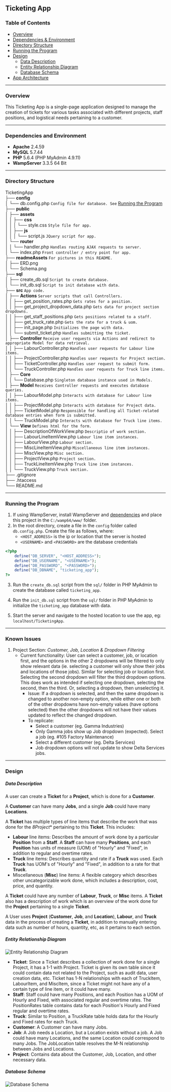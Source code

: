 ## Ticketing App

### Table of Contents
- [Overview](#overview)
- [Dependencies & Environment](#dependencies-and-environment)
- [Directory Structure](#directory-structure)
- [Running the Program](#running-the-program)
- [Design](#design)
    - [Data Description](#data-description)
    - [Entity Relationship Diagram](#entity-relationship-diagram)
    - [Database Schema](#database-schema) 
- [App Architecture](#app-architecture)

---

### Overview
This Ticketing App is a single-page application designed to manage the creation of tickets for various tasks associated with different projects, staff positions, and logistical needs pertaining to a customer.

---

### Dependencies and Environment
- **Apache** 2.4.59
- **MySQL** 5.7.44
- **PHP** 5.6.4 (PHP MyAdmin 4.9.11)
- **WampServer** 3.3.5 64 Bit

---

### Directory Structure

TicketingApp\
├── **config**\
│   └── db.config.php `Config file for database. See` [Running the Program](#running-the-program)\
├── **public**\
│   ├── **assets**\
│   │   ├── **css**\
│   │   │   └── style.css `Style file for app.`\
│   │   ├── **js**\
│   │   │   └── script.js `JQuery script for app.`\
│   └── **router**\
│   │   └── handler.php `Handles routing AJAX requests to server.`\
│   └── index.php `Front controller / entry point for app.`\
├── **readmeAssets** `For pictures in this README.`\
│   ├── ERD.png\
│   └── Schema.png\
├── **sql**\
│   ├── create_db.sql `Script to create database.`\
│   └── init_db.sql `Script to init database with data.`\
├── **src** `App code.`\
│   ├── **Actions** `Server scripts that call Controllers.`\
│   │   ├── get_position_rates.php `Gets rates for a position.`\
│   │   ├── get_project_dropdown_data.php `Gets data for project section dropdowns.`\
│   │   ├── get_staff_positions.php `Gets positions related to a staff.`\
│   │   ├── get_truck_rate.php `Gets the rate for a truck & uom.`\
│   │   ├── init_page.php `Initializes the page with data.`\
│   │   └── submit_ticket.php `Handles submitting the ticket.`\
│   ├── **Controller** `Receive user requests via Actions and redirect to appropriate Model for data retrieval.`\
│   │   ├── LabourController.php `Handles user requests for Labour line items.`\
│   │   ├── ProjectController.php `Handles user requests for Project section.`\
│   │   ├── TicketController.php `Handles user request to submit form.`\
│   │   └── TruckController.php `Handles user requests for Truck line items.`\
│   ├── **Core** \
│   │   └── Database.php `Singleton database instance used in Models.`\
│   ├── **Model** `Receives Controller requests and executes database queries.`\
│   │   ├── LabourModel.php `Interacts with database for Labour line items.`\
│   │   ├── ProjectModel.php `Interacts with database for Project data.`\
│   │   ├── TicketModel.php `Responsible for handling all Ticket-related database entries when form is submitted.`\
│   │   └── TruckModel.php `Interacts with database for Truck line items.`\
│   └── **View** `Defines html for the form.`\
│   │   ├── DescriptionOfWorkView.php `Descriptio of work section.`\
│   │   ├── LabourLineItemView.php `Labour line item instances.`\
│   │   ├── LabourView.php `Labour section.`\
│   │   ├── MiscLineItemView.php `Miscellaneous line item instances.`\
│   │   ├── MiscView.php `Misc section.`\
│   │   ├── ProjectView.php `Project section.`\
│   │   ├── TruckLineItemView.php `Truck line item instances.`\
│   │   └── TruckView.php `Truck section.`\
├── .gitignore\
├── .htaccess\
└── README.md

---

### Running the Program
1. If using WampServer, install WampServer and [dependencies](#dependencies-and-environment) and place this project in the `C:/wamp64/www/` folder.
2. In the root directory, create a file in the `config` folder called `db.config.php`. Create the file as follows, where: 
    - `<HOST_ADDRESS>` is the ip or location that the server is hosted 
    - `<USERNAME>` and `<PASSWORD>` are the database credentials
```php
<?php 
    define("DB_SERVER", "<HOST_ADDRESS>");
    define("DB_USERNAME", "<USERNAME>");
    define("DB_PASSWORD", "<PASSWORD>");
    define("DB_DBNAME", "ticketing_app");
?>
```

3. Run the `create_db.sql` script from the `sql/` folder in PHP MyAdmin to create the database called `ticketing_app`.

4. Run the `init_db.sql` script from the `sql/` folder in PHP MyAdmin to initialize the `ticketing_app` database with data. 

5. Start the server and navigate to the hosted location to use the app, eg: `localhost/TicketingApp`.

---

### Known Issues

1. Project Section: *Customer, Job, Location & Dropdown Filtering*
    - Current functionality: User can select a customer, job, or location first, and the options in the other 2 dropdowns will be filtered to only show relevant data (ie. selecting a customer will only show their jobs and locations of those jobs). Similar for selecting job or location first. Selecting the second dropdown will filter the third dropdown options. This does work as intended if selecting one dropdown, selecting the second, then the third. Or, selecting a dropdown, then unselecting it.
        - Issue: If a dropdown is selected, and then the same dropdown is changed to another non-empty option, while either one or both of the other dropdowns have non-empty values (have options selected) then the other dropdowns will not have their values updated to reflect the changed dropdown.
        - To replicate:
            - Select a customer (eg. Gamma Industries)
            - Only Gamma jobs show up Job dropdown (expected). Select a job (eg. #105 Factory Maintenance)
            - Select a different customer (eg. Delta Services)
            - Job dropdown options will not update to show Delta Services jobs.


---

### Design

##### Data Description
A user can create a **Ticket** for a **Project**, which is done for a **Customer**.

A **Customer** can have many **Jobs**, and a single **Job** could have many **Locations**.

A **Ticket** has multiple types of line items that describe the work that was done for the *8Project** pertaining to this **Ticket**. This includes:
- **Labour** line items: Describes the amount of work done by a particular **Position** from a **Staff**. A **Staff** can have many **Positions**, and each **Position** has units of measure (UOM) of "Hourly" and "Fixed", in addition to regular and overtime rates. 
- **Truck** line items: Describes quantity and rate if a **Truck** was used. Each **Truck** has UOM's of "Hourly" and "Fixed", in addition to a rate for that **Truck**.
- Miscellaneous (**Misc**) line items: A flexible category which describes other uncategorizable work done, which includes a description, cost, price, and quantity.

A **Ticket** could have any number of **Labour**, **Truck**, or **Misc** items. A **Ticket** also has a description of work which is an overview of the work done for the **Project** pertaining to a single **Ticket**.

A User uses **Project** (**Customer**, **Job**, and **Location**), **Labour**, and **Truck** data in the process of creating a **Ticket**, in addition to manually entering data such as number of hours, quantity, etc, as it pertains to each section.

##### Entity Relationship Diagram

![Entity Relationship Diagram](/readmeAssets/ERD.png)
- **Ticket**: Since a Ticket describes a collection of work done for a single Project, it has a 1-1 with Project. Ticket is given its own table since it could contain data not related to the Project, such as audit data, user creation data, etc. 
Ticket has 1-N relationships with each of TruckItem, LabourItem, and MiscItem, since a Ticket might not have any of a certain type of line item, or it could have many.
- **Staff**: Staff could have many Positions, and each Position has a UOM of Hourly and Fixed, with associated regular and overtime rates. The PositionRates table contains data for each Position's Hourly and Fixed regular and overtime rates.
- **Truck**: Similar to Position, a TruckRate table holds data for the Hourly and Fixed rates for each Truck.
- **Customer**: A Customer can have many Jobs.
- **Job**: A Job needs a Location, but a Location exists without a job. A Job could have many Locations, and the same Location could correspond to many Jobs. The JobLocation table resolves the M-N relationship between Jobs and Locations.
- **Project**: Contains data about the Customer, Job, Location, and other necessary data.


##### Database Schema

![Database Schema](/readmeAssets/Schema.png)
